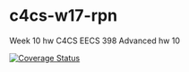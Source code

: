 # c4cs-w17-rpn
Week 10 hw C4CS EECS 398
Advanced hw 10

[![Coverage Status](https://coveralls.io/repos/github/alexandrabrown/c4cs-w17-rpn/badge.svg?branch=master)](https://coveralls.io/github/alexandrabrown/c4cs-w17-rpn?branch=master)